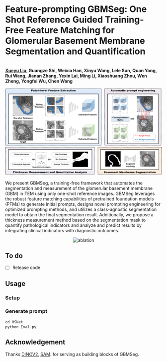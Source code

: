 # Feature-prompting GBMSeg: One Shot Reference Guided Training-Free Feature Matching for Glomerular Basement Membrane Segmentation and Quantification
<br>**[Xueyu Liu](https://scholar.google.com.hk/citations?user=jeatLqIAAAAJ&hl=zh-CN), Guangze Shi, Weixia Han, Xinyu Wang, Lele Sun, Quan Yang, Rui Wang,  Jianan Zhang, Yexin Lai,  Ming Li, Xiaoshuang Zhou, Wen Zheng, Yongfei Wu, Chen Wang**<br>


<p align="center">
<img width="900" alt="structure" src="img/structure.png">
</p>

We present GBMSeg, a training-free framework that automates the segmentation and measurement of the glomerular basement membrane (GBM) in TEM using only one-shot reference images. GBMSeg leverages the robust feature matching capabilities of pretrained foundation models (PFMs) to generate initial prompts, designs novel prompting engineering for optimized prompting methods, and utilizes a class-agnostic segmentation model to obtain the final segmentation result. Additionally, we propose a thickness measurement method based on the segmentation mask to quantify pathological indicators and analyze and predict results by integrating clinical indicators with diagnostic outcomes. 

<p align="center">
<img width="900" alt="ablation" src="img/ablation.png">
</p>

## To do 
- [ ] Release code

## Usage 
### Setup 

### Generate prompt

```
cd HSNet 
python Eval.py
```

## Acknowledgement
Thanks [DINOV2](https://github.com/facebookresearch/dinov2), [SAM](https://github.com/facebookresearch/segment-anything). for serving as building blocks of GBMSeg.
